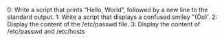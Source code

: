 0: Write a script that prints “Hello, World”, followed by a new line to the standard output.
1: Write a script that displays a confused smiley "(Ôo)'.
2: Display the content of the /etc/passwd file.
3: Display the content of /etc/passwd and /etc/hosts